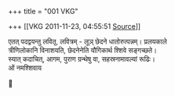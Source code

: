 +++
title = "001 VKG"

+++
[[VKG	2011-11-23, 04:55:51 [Source](https://groups.google.com/g/bvparishat/c/yFPvlqDA6ZA)]]



  
एतत् पदद्वयन्तु लवितृ, लवित्रम् - लूञ् छेदने धातोरुत्पन्नम्। प्रलयकाले  
त्रीणिलोकानि विनाशयति, छेदनेनेति यौगिकार्थ श्शिवे सङ्गच्छते।  
स्यात् कदाचित्, आगम, पुराण ग्रन्थेषु वा, सहस्रनामावल्यां रूढिः।  
ओं नमश्शिवाय




